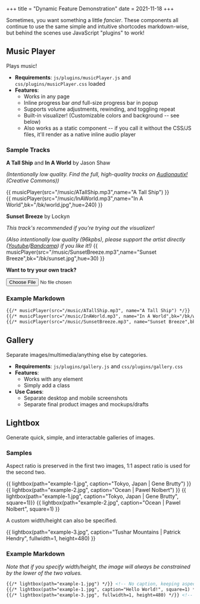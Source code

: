 +++
title = "Dynamic Feature Demonstration"
date = 2021-11-18
+++

Sometimes, you want something a little *fancier*. These components all continue to use the same simple and intuitive shortcodes markdown-wise, but behind the scenes use JavaScript "plugins" to work!

## Music Player
Plays music!
- **Requirements**: `js/plugins/musicPlayer.js` and `css/plugins/musicPlayer.css` loaded
- **Features**: 
  - Works in any page
  - Inline progress bar *and* full-size progress bar in popup
  - Supports volume adjustments, rewinding, and toggling repeat
  - Built-in visualizer! (Customizable colors and background -- see below)
  - Also works as a static component -- if you call it without the CSS/JS files, it'll render as a native inline audio player

### Sample Tracks

**A Tall Ship** and **In A World** by Jason Shaw

*(Intentionally low quality. Find the full, high-quality tracks on [Audionautix!](https://audionautix.com/) (Creative Commons))*

{{ musicPlayer(src="/music/ATallShip.mp3",name="A Tall Ship") }} 
<br/>
{{ musicPlayer(src="/music/InAWorld.mp3",name="In A World",bk="/bk/world.jpg",hue=240) }}

**Sunset Breeze** by Lockyn

*This track's recommended if you're trying out the visualizer!*

*(Also intentionally low quality (96kpbs), please support the artist directly ([Youtube](https://www.youtube.com/watch?v=du1ds6lD8vk)/[Bandcamp](https://lockyn.me/track/sunset-breeze-2)) if you like it!)*
{{ musicPlayer(src="/music/SunsetBreeze.mp3",name="Sunset Breeze",bk="/bk/sunset.jpg",hue=30) }}

**Want to try your own track?**

<input id='demo-mp-fileUpload' type='file' accept='audio/*'><br/>

<div id='demo-mp-playDiv' style='display: none'>
{{ musicPlayer(id="demo-mp-play",src="",name="Custom Track",bk="/bk/world.jpg",hue=240) }}
</div>

<script>
  document.getElementById('demo-mp-fileUpload').onchange = function() {
    var files = this.files;
    document.getElementById('demo-mp-playDiv').style.display = 'block';
    document.getElementById('demo-mp-play').dataset.src = URL.createObjectURL(files[0]);
  }; 
</script> 

### Example Markdown

```md
{{/* musicPlayer(src="/music/ATallShip.mp3", name="A Tall Ship") */}} 
{{/* musicPlayer(src="/music/InAWorld.mp3", name="In A World",bk="/bk/world.jpg", hue=240) */}} 
{{/* musicPlayer(src="/music/SunsetBreeze.mp3", name="Sunset Breeze",bk="/bk/sunset.jpg", hue=30) */}} 
```

## Gallery
Separate images/multimedia/anything else by categories. 
- **Requirements**: `js/plugins/gallery.js` and `css/plugins/gallery.css`
- **Features**: 
  - Works with any element
  - Simply add a class
- **Use Cases**: 
  - Separate desktop and mobile screenshots
  - Separate final product images and mockups/drafts

## Lightbox

Generate quick, simple, and interactable galleries of images.

### Samples
Aspect ratio is preserved in the first two images, 1:1 aspect ratio is used for the second two.

{{ lightbox(path="example-1.jpg", caption="Tokyo, Japan | Gene Brutty") }}
{{ lightbox(path="example-2.jpg", caption="Ocean | Pawel Nolbert") }}
{{ lightbox(path="example-1.jpg", caption="Tokyo, Japan | Gene Brutty", square=1)}}
{{ lightbox(path="example-2.jpg", caption="Ocean | Pawel Nolbert", square=1) }}

A custom width/height can also be specified.

{{ lightbox(path="example-3.jpg", caption="Tushar Mountains | Patrick Hendry", fullwidth=1, height=480) }}

### Example Markdown

*Note that if you specify width/height, the image will always be constrained by the lower of the two values.*

```md
{{/* lightbox(path="example-1.jpg") */}} <!-- No caption, keeping aspect ratio -->
{{/* lightbox(path="example-1.jpg", caption="Hello World!", square=1) */}} <!-- Caption + cropping to 1:1 -->
{{/* lightbox(path="example-3.jpg", fullwidth=1, height=480) */}} <!-- Use "fullwidth=1" to specify 100% width -->
```

<!-- {{ gallery() }} -->